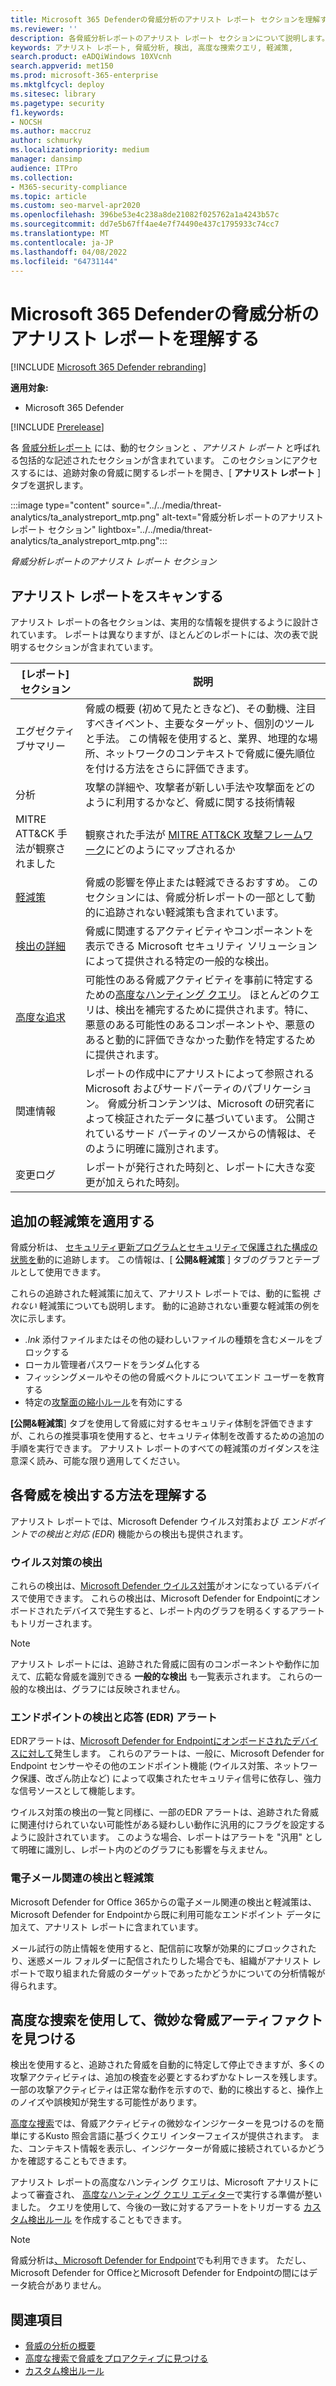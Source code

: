```yaml
---
title: Microsoft 365 Defenderの脅威分析のアナリスト レポート セクションを理解する
ms.reviewer: ''
description: 各脅威分析レポートのアナリスト レポート セクションについて説明します。 脅威、軽減策、検出、高度な捜索クエリなどの情報を提供する方法について説明します。
keywords: アナリスト レポート, 脅威分析, 検出, 高度な捜索クエリ, 軽減策,
search.product: eADQiWindows 10XVcnh
search.appverid: met150
ms.prod: microsoft-365-enterprise
ms.mktglfcycl: deploy
ms.sitesec: library
ms.pagetype: security
f1.keywords:
- NOCSH
ms.author: maccruz
author: schmurky
ms.localizationpriority: medium
manager: dansimp
audience: ITPro
ms.collection:
- M365-security-compliance
ms.topic: article
ms.custom: seo-marvel-apr2020
ms.openlocfilehash: 396be53e4c238a8de21082f025762a1a4243b57c
ms.sourcegitcommit: dd7e5b67ff4ae4e7f74490e437c1795933c74cc7
ms.translationtype: MT
ms.contentlocale: ja-JP
ms.lasthandoff: 04/08/2022
ms.locfileid: "64731144"
---
```

# <a name="understand-the-analyst-report-in-threat-analytics-in-microsoft-365-defender"></a>Microsoft 365 Defenderの脅威分析のアナリスト レポートを理解する

[!INCLUDE [Microsoft 365 Defender rebranding](../includes/microsoft-defender.md)]

**適用対象:**

- Microsoft 365 Defender

[!INCLUDE [Prerelease](../includes/prerelease.md)]

各 [脅威分析レポート](threat-analytics.md) には、動的セクションと _、アナリスト レポート_ と呼ばれる包括的な記述されたセクションが含まれています。 このセクションにアクセスするには、追跡対象の脅威に関するレポートを開き、[ **アナリスト レポート** ] タブを選択します。

:::image type="content" source="../../media/threat-analytics/ta_analystreport_mtp.png" alt-text="脅威分析レポートのアナリスト レポート セクション" lightbox="../../media/threat-analytics/ta_analystreport_mtp.png":::

_脅威分析レポートのアナリスト レポート セクション_

## <a name="scan-the-analyst-report"></a>アナリスト レポートをスキャンする

アナリスト レポートの各セクションは、実用的な情報を提供するように設計されています。 レポートは異なりますが、ほとんどのレポートには、次の表で説明するセクションが含まれています。

| [レポート] セクション | 説明 |
|--|--|
| エグゼクティブサマリー | 脅威の概要 (初めて見たときなど)、その動機、注目すべきイベント、主要なターゲット、個別のツールと手法。 この情報を使用すると、業界、地理的な場所、ネットワークのコンテキストで脅威に優先順位を付ける方法をさらに評価できます。 |
| 分析 | 攻撃の詳細や、攻撃者が新しい手法や攻撃面をどのように利用するかなど、脅威に関する技術情報 |
| MITRE ATT&CK 手法が観察されました | 観察された手法が [MITRE ATT&CK 攻撃フレームワーク](https://attack.mitre.org/)にどのようにマップされるか |
| [軽減策](#apply-additional-mitigations) | 脅威の影響を停止または軽減できるおすすめ。 このセクションには、脅威分析レポートの一部として動的に追跡されない軽減策も含まれています。 |
| [検出の詳細](#understand-how-each-threat-can-be-detected) | 脅威に関連するアクティビティやコンポーネントを表示できる Microsoft セキュリティ ソリューションによって提供される特定の一般的な検出。 |
| [高度な追求](#find-subtle-threat-artifacts-using-advanced-hunting) | 可能性のある脅威アクティビティを事前に特定するための[高度なハンティング クエリ](advanced-hunting-overview.md)。 ほとんどのクエリは、検出を補完するために提供されます。特に、悪意のある可能性のあるコンポーネントや、悪意のあると動的に評価できなかった動作を特定するために提供されます。 |
| 関連情報 | レポートの作成中にアナリストによって参照される Microsoft およびサードパーティのパブリケーション。 脅威分析コンテンツは、Microsoft の研究者によって検証されたデータに基づいています。 公開されているサード パーティのソースからの情報は、そのように明確に識別されます。 |
| 変更ログ | レポートが発行された時刻と、レポートに大きな変更が加えられた時刻。 |

## <a name="apply-additional-mitigations"></a>追加の軽減策を適用する

脅威分析は、 [セキュリティ更新プログラムとセキュリティで保護された構成の状態を](threat-analytics.md#exposure-and-mitigations-review-list-of-mitigations-and-the-status-of-your-devices)動的に追跡します。 この情報は、[ **公開&軽減策** ] タブのグラフとテーブルとして使用できます。

これらの追跡された軽減策に加えて、アナリスト レポートでは、動的に監視 _されない_ 軽減策についても説明します。 動的に追跡されない重要な軽減策の例を次に示します。

- _.lnk_ 添付ファイルまたはその他の疑わしいファイルの種類を含むメールをブロックする
- ローカル管理者パスワードをランダム化する
- フィッシングメールやその他の脅威ベクトルについてエンド ユーザーを教育する
- 特定の[攻撃面の縮小ルール](/windows/security/threat-protection/microsoft-defender-atp/attack-surface-reduction)を有効にする

**[公開&軽減策**] タブを使用して脅威に対するセキュリティ体制を評価できますが、これらの推奨事項を使用すると、セキュリティ体制を改善するための追加の手順を実行できます。 アナリスト レポートのすべての軽減策のガイダンスを注意深く読み、可能な限り適用してください。

## <a name="understand-how-each-threat-can-be-detected"></a>各脅威を検出する方法を理解する

アナリスト レポートでは、Microsoft Defender ウイルス対策および _エンドポイントでの検出と対応 (EDR_) 機能からの検出も提供されます。

### <a name="antivirus-detections"></a>ウイルス対策の検出

これらの検出は、[Microsoft Defender ウイルス対策](/windows/security/threat-protection/microsoft-defender-antivirus/microsoft-defender-antivirus-in-windows-10)がオンになっているデバイスで使用できます。 これらの検出は、Microsoft Defender for Endpointにオンボードされたデバイスで発生すると、レポート内のグラフを明るくするアラートもトリガーされます。

>[!NOTE]
>アナリスト レポートには、追跡された脅威に固有のコンポーネントや動作に加えて、広範な脅威を識別できる **一般的な検出** も一覧表示されます。 これらの一般的な検出は、グラフには反映されません。

### <a name="endpoint-detection-and-response-edr-alerts"></a>エンドポイントの検出と応答 (EDR) アラート

EDRアラートは、[Microsoft Defender for Endpointにオンボードされたデバイスに対して](/windows/security/threat-protection/microsoft-defender-atp/onboard-configure)発生します。 これらのアラートは、一般に、Microsoft Defender for Endpoint センサーやその他のエンドポイント機能 (ウイルス対策、ネットワーク保護、改ざん防止など) によって収集されたセキュリティ信号に依存し、強力な信号ソースとして機能します。

ウイルス対策の検出の一覧と同様に、一部のEDR アラートは、追跡された脅威に関連付けられていない可能性がある疑わしい動作に汎用的にフラグを設定するように設計されています。 このような場合、レポートはアラートを "汎用" として明確に識別し、レポート内のどのグラフにも影響を与えません。

### <a name="email-related-detections-and-mitigations"></a>電子メール関連の検出と軽減策

Microsoft Defender for Office 365からの電子メール関連の検出と軽減策は、Microsoft Defender for Endpointから既に利用可能なエンドポイント データに加えて、アナリスト レポートに含まれています。

メール試行の防止情報を使用すると、配信前に攻撃が効果的にブロックされたり、迷惑メール フォルダーに配信されたりした場合でも、組織がアナリスト レポートで取り組まれた脅威のターゲットであったかどうかについての分析情報が得られます。

## <a name="find-subtle-threat-artifacts-using-advanced-hunting"></a>高度な捜索を使用して、微妙な脅威アーティファクトを見つける

検出を使用すると、追跡された脅威を自動的に特定して停止できますが、多くの攻撃アクティビティは、追加の検査を必要とするわずかなトレースを残します。 一部の攻撃アクティビティは正常な動作を示すので、動的に検出すると、操作上のノイズや誤検知が発生する可能性があります。

[高度な捜索](advanced-hunting-overview.md)では、脅威アクティビティの微妙なインジケーターを見つけるのを簡単にするKusto 照会言語に基づくクエリ インターフェイスが提供されます。 また、コンテキスト情報を表示し、インジケーターが脅威に接続されているかどうかを確認することもできます。

アナリスト レポートの高度なハンティング クエリは、Microsoft アナリストによって審査され、 [高度なハンティング クエリ エディター](https://security.microsoft.com/advanced-hunting)で実行する準備が整いました。 クエリを使用して、今後の一致に対するアラートをトリガーする [カスタム検出ルール](custom-detection-rules.md) を作成することもできます。

>[!NOTE]
> 脅威分析は[、Microsoft Defender for Endpoint](/windows/security/threat-protection/microsoft-defender-atp/threat-analytics)でも利用できます。 ただし、Microsoft Defender for OfficeとMicrosoft Defender for Endpointの間にはデータ統合がありません。

## <a name="related-topics"></a>関連項目

- [脅威の分析の概要](threat-analytics.md)
- [高度な捜索で脅威をプロアクティブに見つける](advanced-hunting-overview.md)
- [カスタム検出ルール](custom-detection-rules.md)
